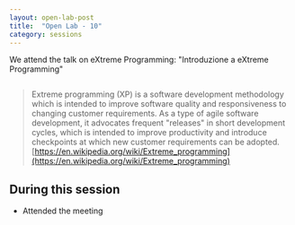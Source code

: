 ```yaml
---
layout: open-lab-post
title:  "Open Lab - 10"
category: sessions
---
```


We attend the talk on eXtreme Programming: "Introduzione a eXtreme Programming"

<span class="image right"><img src="{{ site.baseurl }}/images/128px-Mad_scientist_transparent_background.svg.png" alt=""></span>

> Extreme programming (XP) is a software development methodology which is intended to improve software quality and responsiveness to changing customer requirements. As a type of agile software development, it advocates frequent "releases" in short development cycles, which is intended to improve productivity and introduce checkpoints at which new customer requirements can be adopted.
[https://en.wikipedia.org/wiki/Extreme_programming](https://en.wikipedia.org/wiki/Extreme_programming)

## During this session
* Attended the meeting
